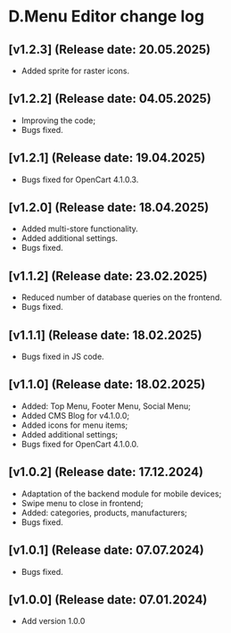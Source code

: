 <!DOCTYPE html>
<html lang="en">
<head></head>
<body>
    <h1>D.Menu Editor change log</h1>
    <h2>[v1.2.3] (Release date: 20.05.2025)</h2>
    <p>
        <ul>
            <li>Added sprite for raster icons.</li>
        </ul>
    </p>
    <h2>[v1.2.2] (Release date: 04.05.2025)</h2>
    <p>
        <ul>
            <li>Improving the code;</li>
            <li>Bugs fixed.</li>
        </ul>
    </p>
    <h2>[v1.2.1] (Release date: 19.04.2025)</h2>
    <p>
        <ul>
            <li>Bugs fixed for OpenCart 4.1.0.3.</li>
        </ul>
    </p>
    <h2>[v1.2.0] (Release date: 18.04.2025)</h2>
    <p>
        <ul>
            <li>Added multi-store functionality.</li>
            <li>Added additional settings.</li>
            <li>Bugs fixed.</li>
        </ul>
    </p>
    <h2>[v1.1.2] (Release date: 23.02.2025)</h2>
    <p>
        <ul>
            <li>Reduced number of database queries on the frontend.</li>
            <li>Bugs fixed.</li>
        </ul>
    </p>
    <h2>[v1.1.1] (Release date: 18.02.2025)</h2>
    <p>
        <ul>
            <li>Bugs fixed in JS code.</li>
        </ul>
    </p>
    <h2>[v1.1.0] (Release date: 18.02.2025)</h2>
    <p>
        <ul>
            <li>Added: Top Menu, Footer Menu, Social Menu;</li>
            <li>Added CMS Blog for v4.1.0.0;</li>
            <li>Added icons for menu items;</li>
            <li>Added additional settings;</li>
            <li>Bugs fixed for OpenCart 4.1.0.0.</li>
        </ul>
    </p>
    <h2>[v1.0.2] (Release date: 17.12.2024)</h2>
    <p>
        <ul>
            <li>Adaptation of the backend module for mobile devices;</li>
            <li>Swipe menu to close in frontend;</li>
            <li>Added: categories, products, manufacturers;</li>
            <li>Bugs fixed.</li>
        </ul>
    </p>
    <h2>[v1.0.1] (Release date: 07.07.2024)</h2>
    <p>
        <ul>
            <li>Bugs fixed.</li>
        </ul>
    </p>
    <h2>[v1.0.0] (Release date: 07.01.2024)</h2>
    <p>
        <ul>
            <li>Add version 1.0.0</li>
        </ul>
    </p>
</body>
</html>
